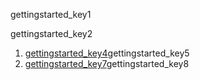 gettingstarted_key1


gettingstarted_key2


1. [gettingstarted_key4](https://chrome.google.com/webstore/detail/grammarly-for-chrome/kbfnbcaeplbcioakkpcpgfkobkghlhen?hl=en)gettingstarted_key5
2. [gettingstarted_key7](https://chrome.google.com/webstore/detail/google-dictionary-by-goog/mgijmajocgfcbeboacabfgobmjgjcoja?hl=en)gettingstarted_key8
